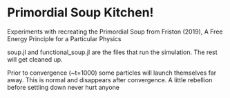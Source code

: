 # Primordial Soup Kitchen!
Experiments with recreating the Primordial Soup from Friston (2019), A Free Energy Principle for a Particular Physics

soup.jl and functional_soup.jl are the files that run the simulation. The rest will get cleaned up.

Prior to convergence (~t=1000) some particles will launch themselves far away. This is normal and disappears after convergence. A little rebellion before settling down never hurt anyone
